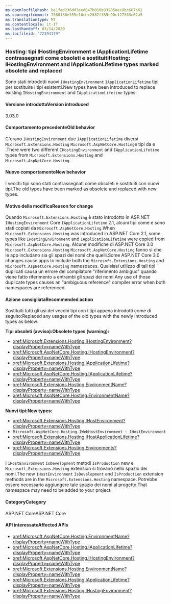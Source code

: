 ```yaml
---
ms.openlocfilehash: be1fad236dd3eed047b010e93285aec8bc607b61
ms.sourcegitcommit: 7588136e355e10cbc2582f389c90c127363c02a5
ms.translationtype: MT
ms.contentlocale: it-IT
ms.lasthandoff: 03/14/2020
ms.locfileid: "72394179"
---
```

### <a name="hosting-ihostingenvironment-and-iapplicationlifetime-types-marked-obsolete-and-replaced"></a><span data-ttu-id="96a77-101">Hosting: tipi IHostingEnvironment e IApplicationLifetime contrassegnati come obsoleti e sostituiti</span><span class="sxs-lookup"><span data-stu-id="96a77-101">Hosting: IHostingEnvironment and IApplicationLifetime types marked obsolete and replaced</span></span>

<span data-ttu-id="96a77-102">Sono stati introdotti nuovi `IHostingEnvironment` `IApplicationLifetime` tipi per sostituire i tipi esistenti.</span><span class="sxs-lookup"><span data-stu-id="96a77-102">New types have been introduced to replace existing `IHostingEnvironment` and `IApplicationLifetime` types.</span></span>

#### <a name="version-introduced"></a><span data-ttu-id="96a77-103">Versione introdotta</span><span class="sxs-lookup"><span data-stu-id="96a77-103">Version introduced</span></span>

<span data-ttu-id="96a77-104">3.0</span><span class="sxs-lookup"><span data-stu-id="96a77-104">3.0</span></span>

#### <a name="old-behavior"></a><span data-ttu-id="96a77-105">Comportamento precedente</span><span class="sxs-lookup"><span data-stu-id="96a77-105">Old behavior</span></span>

<span data-ttu-id="96a77-106">C'erano `IHostingEnvironment` due `IApplicationLifetime` diversi `Microsoft.Extensions.Hosting` `Microsoft.AspNetCore.Hosting`e tipi da e .</span><span class="sxs-lookup"><span data-stu-id="96a77-106">There were two different `IHostingEnvironment` and `IApplicationLifetime` types from `Microsoft.Extensions.Hosting` and `Microsoft.AspNetCore.Hosting`.</span></span>

#### <a name="new-behavior"></a><span data-ttu-id="96a77-107">Nuovo comportamento</span><span class="sxs-lookup"><span data-stu-id="96a77-107">New behavior</span></span>

<span data-ttu-id="96a77-108">I vecchi tipi sono stati contrassegnati come obsoleti e sostituiti con nuovi tipi.</span><span class="sxs-lookup"><span data-stu-id="96a77-108">The old types have been marked as obsolete and replaced with new types.</span></span>

#### <a name="reason-for-change"></a><span data-ttu-id="96a77-109">Motivo della modifica</span><span class="sxs-lookup"><span data-stu-id="96a77-109">Reason for change</span></span>

<span data-ttu-id="96a77-110">Quando `Microsoft.Extensions.Hosting` è stato introdotto in ASP.NET `IHostingEnvironment` Core `IApplicationLifetime` 2.1, alcuni tipi come e sono stati copiati da `Microsoft.AspNetCore.Hosting`.</span><span class="sxs-lookup"><span data-stu-id="96a77-110">When `Microsoft.Extensions.Hosting` was introduced in ASP.NET Core 2.1, some types like `IHostingEnvironment` and `IApplicationLifetime` were copied from `Microsoft.AspNetCore.Hosting`.</span></span> <span data-ttu-id="96a77-111">Alcune modifiche di ASP.NET Core 3.0 `Microsoft.Extensions.Hosting` `Microsoft.AspNetCore.Hosting` fanno sì che le app includano sia gli spazi dei nomi che quelli.</span><span class="sxs-lookup"><span data-stu-id="96a77-111">Some ASP.NET Core 3.0 changes cause apps to include both the `Microsoft.Extensions.Hosting` and `Microsoft.AspNetCore.Hosting` namespaces.</span></span> <span data-ttu-id="96a77-112">Qualsiasi utilizzo di tali tipi duplicati causa un errore del compilatore "riferimento ambiguo" quando viene fatto riferimento a entrambi gli spazi dei nomi.</span><span class="sxs-lookup"><span data-stu-id="96a77-112">Any use of those duplicate types causes an "ambiguous reference" compiler error when both namespaces are referenced.</span></span>

#### <a name="recommended-action"></a><span data-ttu-id="96a77-113">Azione consigliata</span><span class="sxs-lookup"><span data-stu-id="96a77-113">Recommended action</span></span>

<span data-ttu-id="96a77-114">Sostituiti tutti gli usi dei vecchi tipi con i tipi appena introdotti come di seguito:</span><span class="sxs-lookup"><span data-stu-id="96a77-114">Replaced any usages of the old types with the newly introduced types as below:</span></span>

<span data-ttu-id="96a77-115">**Tipi obsoleti (avviso):**</span><span class="sxs-lookup"><span data-stu-id="96a77-115">**Obsolete types (warning):**</span></span>

- <xref:Microsoft.Extensions.Hosting.IHostingEnvironment?displayProperty=nameWithType>
- <xref:Microsoft.AspNetCore.Hosting.IHostingEnvironment?displayProperty=nameWithType>
- <xref:Microsoft.Extensions.Hosting.IApplicationLifetime?displayProperty=nameWithType>
- <xref:Microsoft.AspNetCore.Hosting.IApplicationLifetime?displayProperty=nameWithType>
- <xref:Microsoft.Extensions.Hosting.EnvironmentName?displayProperty=nameWithType>
- <xref:Microsoft.AspNetCore.Hosting.EnvironmentName?displayProperty=nameWithType>

<span data-ttu-id="96a77-116">**Nuovi tipi:**</span><span class="sxs-lookup"><span data-stu-id="96a77-116">**New types:**</span></span>

- <xref:Microsoft.Extensions.Hosting.IHostEnvironment?displayProperty=nameWithType>
- `Microsoft.AspNetCore.Hosting.IWebHostEnvironment : IHostEnvironment`
- <xref:Microsoft.Extensions.Hosting.IHostApplicationLifetime?displayProperty=nameWithType>
- <xref:Microsoft.Extensions.Hosting.Environments?displayProperty=nameWithType>

<span data-ttu-id="96a77-117">I `IHostEnvironment` `IsDevelopment` metodi `IsProduction` new e `Microsoft.Extensions.Hosting` extension si trovano nello spazio dei nomi.</span><span class="sxs-lookup"><span data-stu-id="96a77-117">The new `IHostEnvironment` `IsDevelopment` and `IsProduction` extension methods are in the `Microsoft.Extensions.Hosting` namespace.</span></span> <span data-ttu-id="96a77-118">Potrebbe essere necessario aggiungere tale spazio dei nomi al progetto.</span><span class="sxs-lookup"><span data-stu-id="96a77-118">That namespace may need to be added to your project.</span></span>

#### <a name="category"></a><span data-ttu-id="96a77-119">Category</span><span class="sxs-lookup"><span data-stu-id="96a77-119">Category</span></span>

<span data-ttu-id="96a77-120">ASP.NET Core</span><span class="sxs-lookup"><span data-stu-id="96a77-120">ASP.NET Core</span></span>

#### <a name="affected-apis"></a><span data-ttu-id="96a77-121">API interessate</span><span class="sxs-lookup"><span data-stu-id="96a77-121">Affected APIs</span></span>

- <xref:Microsoft.AspNetCore.Hosting.EnvironmentName?displayProperty=nameWithType>
- <xref:Microsoft.AspNetCore.Hosting.IApplicationLifetime?displayProperty=nameWithType>
- <xref:Microsoft.AspNetCore.Hosting.IHostingEnvironment?displayProperty=nameWithType>
- <xref:Microsoft.Extensions.Hosting.EnvironmentName?displayProperty=nameWithType>
- <xref:Microsoft.Extensions.Hosting.IApplicationLifetime?displayProperty=nameWithType>
- <xref:Microsoft.Extensions.Hosting.IHostingEnvironment?displayProperty=nameWithType>

<!-- 

#### Affected APIs

- `T:Microsoft.AspNetCore.Hosting.EnvironmentName`
- `T:Microsoft.AspNetCore.Hosting.IApplicationLifetime`
- `T:Microsoft.AspNetCore.Hosting.IHostingEnvironment`
- `T:Microsoft.Extensions.Hosting.EnvironmentName`
- `T:Microsoft.Extensions.Hosting.IApplicationLifetime`
- `T:Microsoft.Extensions.Hosting.IHostingEnvironment`

-->
